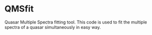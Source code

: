 # QMSfit
Quasar Multiple Spectra fitting tool. This code is used to fit the multiple spectra of a quasar simultaneously in easy way.
